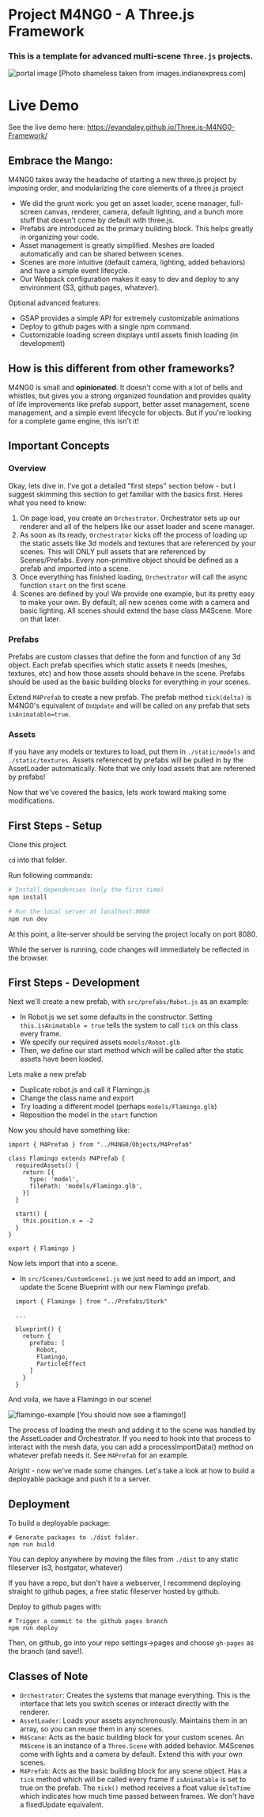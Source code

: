 # Project M4NG0 - A Three.js Framework
### This is a template for advanced multi-scene `Three.js` projects.
![portal image](mango.jpg)
[Photo shameless taken from images.indianexpress.com]

# Live Demo
See the live demo here: https://evandaley.github.io/Three.js-M4NG0-Framework/

## Embrace the Mango:

M4NG0 takes away the headache of starting a new three.js project by imposing order, and modularizing the core elements of a three.js project

- We did the grunt work: you get an asset loader, scene manager, full-screen canvas, renderer, camera, default lighting, and a bunch more stuff that doesn't come by default with three.js.
- Prefabs are introduced as the primary building block. This helps greatly in organizing your code.
- Asset management is greatly simplified. Meshes are loaded automatically and can be shared between scenes.
- Scenes are more intuitive (default camera, lighting, added behaviors) and have a simple event lifecycle.
- Our Webpack configuration makes it easy to dev and deploy to any environment (S3, github pages, whatever).

Optional advanced features:
- GSAP provides a simple API for extremely customizable animations
- Deploy to github pages with a single npm command.
- Customizable loading screen displays until assets finish loading (in development)

## How is this different from other frameworks?
M4NG0 is small and **opinionated**. It doesn't come with a lot of bells and whistles, but gives you a strong organized foundation and provides quality of life improvements like prefab support, better asset management, scene management, and a simple event lifecycle for objects. But if you're looking for a complete game engine, this isn't it! 

## Important Concepts
### Overview
Okay, lets dive in. I've got a detailed "first steps" section below - but I suggest skimming this section to get familiar with the basics first. Heres what you need to know:

1. On page load, you create an `Orchestrator`. Orchestrator sets up our renderer and all of the helpers like our asset loader and scene manager.
2. As soon as its ready, `Orchestrator` kicks off the process of loading up the static assets like 3d models and textures that are referenced by your scenes. This will ONLY pull assets that are referenced by Scenes/Prefabs. Every non-primitive object should be defined as a prefab and imported into a scene.
3. Once everything has finished loading, `Orchestrator` will call the async function `start` on the first scene.
4. Scenes are defined by you! We provide one example, but its pretty easy to make your own. By default, all new scenes come with a camera and basic lighting. All scenes should extend the base class M4Scene. More on that later.

### Prefabs
Prefabs are custom classes that define the form and function of any 3d object. Each prefab specifies which static assets it needs (meshes, textures, etc) and how those assets should behave in the scene. Prefabs should be used as the basic building blocks for everything in your scenes.

Extend `M4Prefab` to create a new prefab. The prefab method `tick(delta)` is M4NG0's equivalent of `OnUpdate` and will be called on any prefab that sets `isAnimatable=true`.

### Assets
If you have any models or textures to load, put them in `./static/models` and `./static/textures`. Assets referenced by prefabs will be pulled in by the AssetLoader automatically. Note that we only load assets that are referened by prefabs! 

Now that we've covered the basics, lets work toward making some modifications.

## First Steps - Setup
Clone this project.

`cd` into that folder.

Run following commands:

``` bash
# Install dependencies (only the first time)
npm install

# Run the local server at localhost:8080
npm run dev
```
At this point, a lite-server should be serving the project locally on port 8080.

While the server is running, code changes will immediately be reflected in the browser.

## First Steps - Development
Next we'll create a new prefab, with `src/prefabs/Robot.js` as an example:
- In Robot.js we set some defaults in the constructor. Setting `this.isAnimatable = true` tells the system to call `tick` on this class every frame.
- We specify our required assets `models/Robot.glb`
- Then, we define our start method which will be called after the static assets have been loaded.

Lets make a new prefab
- Duplicate robot.js and call it Flamingo.js
- Change the class name and export
- Try loading a different model (perhaps `models/Flamingo.glb`)
- Reposition the model in the `start` function

Now you should have something like:
```
import { M4Prefab } from "../M4NG0/Objects/M4Prefab"

class Flamingo extends M4Prefab {
  requiredAssets() {
    return [{
      type: 'model',
      filePath: 'models/Flamingo.glb',
    }]
  }

  start() {
    this.position.x = -2
  }
}

export { Flamingo }
```

Now lets import that into a scene.
- In `src/Scenes/CustomScene1.js` we just need to add an import, and update the Scene Blueprint with our new Flamingo prefab.
```
  import { Flamingo } from "../Prefabs/Stork"
 
  ...

  blueprint() {
    return {
      prefabs: [
        Robot,
        Flamingo,
        ParticleEffect
      ]
    }
  }
```
And voila, we have a Flamingo in our scene!

![flamingo-example](flamingo-example.png)
[You should now see a flamingo!]

The process of loading the mesh and adding it to the scene was handled by the AssetLoader and Orchestrator. If you need to hook into that process to interact with the mesh data, you can add a processImportData() method on whatever prefab needs it. See `M4Prefab` for an example.

Alright - now we've made some changes. Let's take a look at how to build a deployable package and push it to a server.

## Deployment
To build a deployable package:
```
# Generate packages to ./dist folder.
npm run build
```
You can deploy anywhere by moving the files from `./dist` to any static fileserver (s3, hostgator, whatever)

If you have a repo, but don't have a webserver, I recommend deploying straight to github pages, a free static fileserver hosted by github. 

Deploy to github pages with:
```
# Trigger a commit to the github pages branch
npm run deploy
```
Then, on github, go into your repo settings->pages and choose `gh-pages` as the branch (and save!).

## Classes of Note
- `Orchestrator`: Creates the systems that manage everything. This is the interface that lets you switch scenes or interact directly with the renderer.
- `AssetLoader`: Loads your assets asynchronously. Maintains them in an array, so you can reuse them in any scenes.
- `M4Scene`: Acts as the basic building block for your custom scenes. An `M4Scene` is an instance of a `Three.Scene` with added behavior. M4Scenes come with lights and a camera by default. Extend this with your own scenes.
- `M4Prefab`: Acts as the basic building block for any scene object. Has a `tick` method which will be called every frame if `isAnimatable` is set to true on the prefab. The `tick()` method receives a float value `deltaTime` which indicates how much time passed between frames. We don't have a fixedUpdate equivalent.
